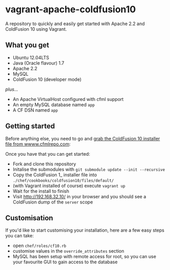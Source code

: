 vagrant-apache-coldfusion10
===========================

A repository to quickly and easily get started with Apache 2.2 and ColdFusion 10 using Vagrant.

What you get
------------

- Ubuntu 12.04LTS
- Java (Oracle flavour) 1.7
- Apache 2.2
- MySQL
- ColdFusion 10 (developer mode)

*plus...*

- An Apache VirtualHost configured with cfml support
- An empty MySQL database named `app`
- A CF DSN named `app`

Getting started
---------------

Before anything else, you need to go and [grab the ColdFusion 10 installer file from wwww.cfmlrepo.com](http://www.cfmlrepo.com/):

Once you have that you can get started:

- Fork and clone this repository
- Initalise the submodules with `git submodule update --init --recursive`
- Copy the ColdFusion 1_ installer file into `./chef/cookbooks/coldfusion10/files/default/`
- (with Vagrant installed of course) execute `vagrant up`
- Wait for the install to finish
- Visit http://192.168.32.10/ in your browser and you should see a ColdFusion dump of the `server` scope

Customisation
-------------

If you'd like to start customising your installation, here are a few easy steps you can take:

- open `chef/roles/cf10.rb`
- customise values in the `override_attributes` section
- MySQL has been setup with remote access for root, so you can use your favourite GUI to gain access to the database

